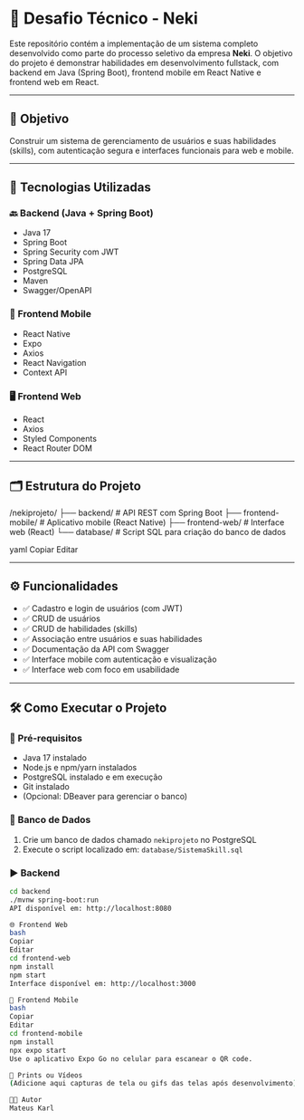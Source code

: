 # 🧠 Desafio Técnico - Neki

Este repositório contém a implementação de um sistema completo desenvolvido como parte do processo seletivo da empresa **Neki**. O objetivo do projeto é demonstrar habilidades em desenvolvimento fullstack, com backend em Java (Spring Boot), frontend mobile em React Native e frontend web em React.

---

## 🎯 Objetivo

Construir um sistema de gerenciamento de usuários e suas habilidades (skills), com autenticação segura e interfaces funcionais para web e mobile.

---

## 🧰 Tecnologias Utilizadas

### 🔙 Backend (Java + Spring Boot)
- Java 17
- Spring Boot
- Spring Security com JWT
- Spring Data JPA
- PostgreSQL
- Maven
- Swagger/OpenAPI

### 📱 Frontend Mobile
- React Native
- Expo
- Axios
- React Navigation
- Context API

### 🖥️ Frontend Web
- React
- Axios
- Styled Components
- React Router DOM

---

## 🗂️ Estrutura do Projeto

/nekiprojeto/
├── backend/ # API REST com Spring Boot
├── frontend-mobile/ # Aplicativo mobile (React Native)
├── frontend-web/ # Interface web (React)
└── database/ # Script SQL para criação do banco de dados

yaml
Copiar
Editar

---

## ⚙️ Funcionalidades

- ✅ Cadastro e login de usuários (com JWT)
- ✅ CRUD de usuários
- ✅ CRUD de habilidades (skills)
- ✅ Associação entre usuários e suas habilidades
- ✅ Documentação da API com Swagger
- ✅ Interface mobile com autenticação e visualização
- ✅ Interface web com foco em usabilidade

---

## 🛠️ Como Executar o Projeto

### 📌 Pré-requisitos

- Java 17 instalado
- Node.js e npm/yarn instalados
- PostgreSQL instalado e em execução
- Git instalado
- (Opcional: DBeaver para gerenciar o banco)

### 🐘 Banco de Dados

1. Crie um banco de dados chamado `nekiprojeto` no PostgreSQL
2. Execute o script localizado em: `database/SistemaSkill.sql`

### ▶️ Backend

```bash
cd backend
./mvnw spring-boot:run
API disponível em: http://localhost:8080

🌐 Frontend Web
bash
Copiar
Editar
cd frontend-web
npm install
npm start
Interface disponível em: http://localhost:3000

📱 Frontend Mobile
bash
Copiar
Editar
cd frontend-mobile
npm install
npx expo start
Use o aplicativo Expo Go no celular para escanear o QR code.

📸 Prints ou Vídeos
(Adicione aqui capturas de tela ou gifs das telas após desenvolvimento)

👨‍💻 Autor
Mateus Karl